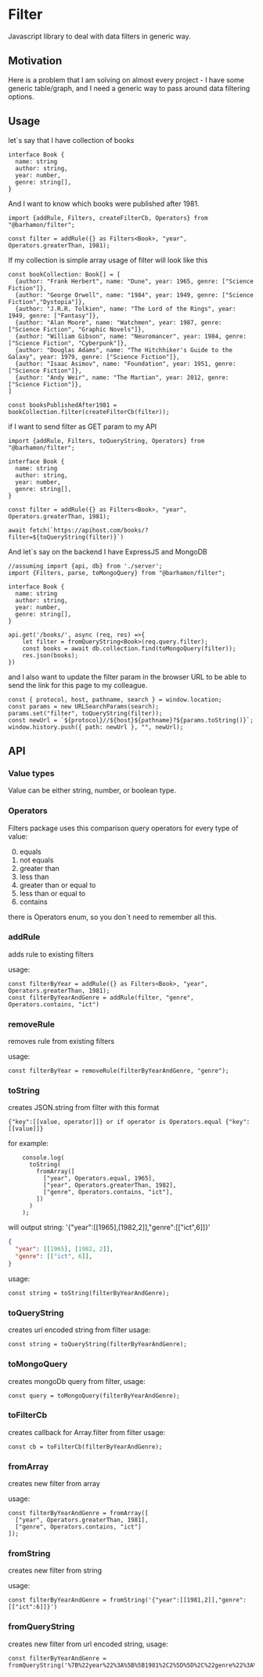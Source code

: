 # Filter

Javascript library to deal with data filters in generic way.

## Motivation

Here is a problem that I am solving on almost every project - I have some generic table/graph, and I need a generic way to pass around data filtering options. 

## Usage

let`s say that I have collection of books

```TS
interface Book {
  name: string
  author: string,
  year: number,
  genre: string[],
}
```

And I want to know which books were published after 1981.

```TS
import {addRule, Filters, createFilterCb, Operators} from "@barhamon/filter";

const filter = addRule({} as Filters<Book>, "year", Operators.greaterThan, 1981);
```

If my collection is simple array usage of filter will look like this

```TS
const bookCollection: Book[] = [
  {author: "Frank Herbert", name: "Dune", year: 1965, genre: ["Science Fiction"]},
  {author: "George Orwell", name: "1984", year: 1949, genre: ["Science Fiction","Dystopia"]},
  {author: "J.R.R. Tolkien", name: "The Lord of the Rings", year: 1949, genre: ["Fantasy"]},
  {author: "Alan Moore", name: "Watchmen", year: 1987, genre: ["Science Fiction", "Graphic Novels"]},
  {author: "William Gibson", name: "Neuromancer", year: 1984, genre: ["Science Fiction", "Cyberpunk"]},
  {author: "Douglas Adams", name: "The Hitchhiker's Guide to the Galaxy", year: 1979, genre: ["Science Fiction"]},
  {author: "Isaac Asimov", name: "Foundation", year: 1951, genre: ["Science Fiction"]},
  {author: "Andy Weir", name: "The Martian", year: 2012, genre: ["Science Fiction"]},
]

const booksPublishedAfter1981 =  bookCollection.filter(createFilterCb(filter));
```

if I want to send filter as GET param to my API

```TS
import {addRule, Filters, toQueryString, Operators} from "@barhamon/filter";

interface Book {
  name: string
  author: string,
  year: number,
  genre: string[],
}

const filter = addRule({} as Filters<Book>, "year", Operators.greaterThan, 1981);

await fetch(`https://apihost.com/books/?filter=${toQueryString(filter)}`)
```

And let`s say on the backend I have ExpressJS and MongoDB
```TS
//assuming import {api, db} from './server';
import {Filters, parse, toMongoQuery} from "@barhamon/filter";

interface Book {
  name: string
  author: string,
  year: number,
  genre: string[],
}

api.get('/books/', async (req, res) =>{
    let filter = fromQueryString<Book>(req.query.filter);
    const books = await db.collection.find(toMongoQuery(filter));
    res.json(books);
})
```
and I also want to update the filter param in the browser URL to be able to send the link for this page to my colleague.
```TS
const { protocol, host, pathname, search } = window.location;
const params = new URLSearchParams(search);
params.set("filter", toQueryString(filter));
const newUrl = `${protocol}//${host}${pathname}?${params.toString()}`;
window.history.push({ path: newUrl }, "", newUrl);
```

## API

### Value types
Value can be either string, number, or boolean type.

### Operators
Filters package uses this comparison query operators
for every type of value:

0. equals
1. not equals
2. greater than
3. less than
4. greater than or equal to
5. less than or equal to
6. contains

there is Operators enum, so you don`t need to remember all this.

### addRule
adds rule to existing filters

usage:
```TS
const filterByYear = addRule({} as Filters<Book>, "year", Operators.greaterThan, 1981);
const filterByYearAndGenre = addRule(filter, "genre", Operators.contains, "ict")
```
### removeRule
removes rule from existing filters

usage:
```TS
const filterByYear = removeRule(filterByYearAndGenre, "genre");
```

### toString
creates JSON.string from filter with this format
```
{"key":[[value, operator]]} or if operator is Operators.equal {"key":[[value]]}
```
for example:
```TS
    console.log(
      toString(
        fromArray([
          ["year", Operators.equal, 1965],
          ["year", Operators.greaterThan, 1982],
          ["genre", Operators.contains, "ict"],
        ])
      )
    );
```
will output string: '{"year":[\[1965],[1982,2]],"genre":[\["ict",6]]}'
```JSON
{
  "year": [[1965], [1982, 2]],
  "genre": [["ict", 6]],
}
```


usage:
```TS
const string = toString(filterByYearAndGenre);
```
### toQueryString
creates url encoded string from filter
usage:
```TS
const string = toQueryString(filterByYearAndGenre);
```
### toMongoQuery
creates mongoDb query from filter,
usage:
```TS
const query = toMongoQuery(filterByYearAndGenre);
```
### toFilterCb
creates callback for Array.filter from filter
usage:
```TS
const cb = toFilterCb(filterByYearAndGenre);
```

### fromArray
creates new filter from array

usage:
```TS
const filterByYearAndGenre = fromArray([
  ["year", Operators.greaterThan, 1981],
  ["genre", Operators.contains, "ict"]
]);
```
### fromString
creates new filter from string

usage:
```TS
const filterByYearAndGenre = fromString('{"year":[[1981,2]],"genre":[["ict":6]]}')
```
### fromQueryString
creates new filter from url encoded string,
usage:
```TS
const filterByYearAndGenre = fromQueryString('%7B%22year%22%3A%5B%5B1981%2C2%5D%5D%2C%22genre%22%3A%5B%5B%22ict%22%2C6%5D%5D%7D')
```
